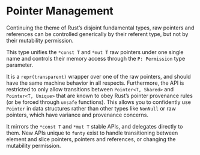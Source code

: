 # Pointer Management

Continuing the theme of Rust’s disjoint fundamental types, raw pointers and
references can be controlled generically by their referent type, but not by
their mutability permission.

This type unifies the `*const T` and `*mut T` raw pointers under one single name
and controls their memory access through the `P: Permission` type parameter.

It is a `repr(transparent)` wrapper over one of the raw pointers, and should
have the same machine behavior in all respects. Furthermore, the API is
restricted to only allow transitions between `Pointer<T, Shared>` and
`Pointer<T, Unique>` that are known to obey Rust’s pointer provenance rules (or
be forced through `unsafe` functions). This allows you to confidently use
`Pointer` in data structures rather than other types like `NonNull` or raw
pointers, which have variance and provenance concerns.

It mirrors the `*const T` and `*mut T` stable APIs, and delegates directly to
them. New APIs unique to `funty` exist to handle transitioning between element
and slice pointers, pointers and references, or changing the mutability
permission.
